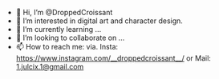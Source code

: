 - 👋 Hi, I’m @DroppedCroissant
- 👀 I’m interested in digital art and character design.
- 🌱 I’m currently learning ...
- 💞️ I’m looking to collaborate on ...
- 📫 How to reach me: via. 
Insta: https://www.instagram.com/__droppedcroissant__/
or Mail: 1.julcix.1@gmail.com

<!---
DroppedCroissant/DroppedCroissant is a ✨ special ✨ repository because its `README.md` (this file) appears on your GitHub profile.
You can click the Preview link to take a look at your changes.
--->
